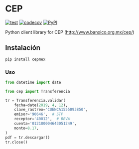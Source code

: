 # CEP

[![test](https://github.com/cuenca-mx/cep-python/workflows/test/badge.svg)](https://github.com/cuenca-mx/cep-python/actions?query=workflow%3Atest)
[![codecov](https://codecov.io/gh/cuenca-mx/cep-python/branch/master/graph/badge.svg)](https://codecov.io/gh/cuenca-mx/cep-python)
[![PyPI](https://img.shields.io/pypi/v/cuenca.svg)](https://pypi.org/project/cuenca/)

Python client library for CEP (http://www.banxico.org.mx/cep/)


## Instalación

```bash
pip install cepmex
```

### Uso

```python
from datetime import date

from cep import Transferencia

tr = Transferencia.validar(
    fecha=date(2019, 4, 12),
    clave_rastreo='CUENCA1555093850',
    emisor='90646',  # STP
    receptor='40012',  # BBVA
    cuenta='012180004643051249',
    monto=8.17,
)
pdf = tr.descargar()
tr.close()
```
